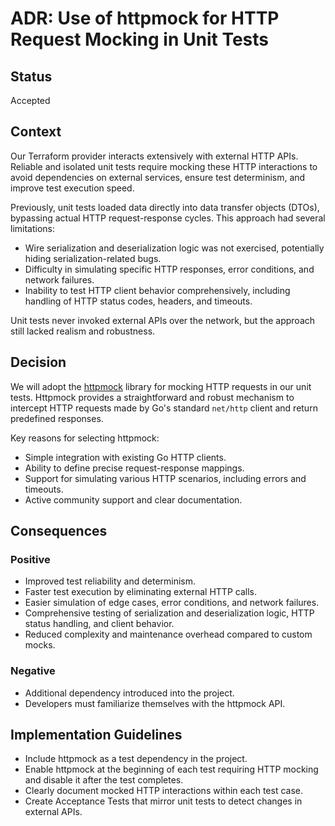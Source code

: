 # ADR: Use of httpmock for HTTP Request Mocking in Unit Tests

## Status

Accepted

## Context

Our Terraform provider interacts extensively with external HTTP APIs. Reliable and isolated unit tests require mocking these HTTP interactions to avoid dependencies on external services, ensure test determinism, and improve test execution speed.

Previously, unit tests loaded data directly into data transfer objects (DTOs), bypassing actual HTTP request-response cycles. This approach had several limitations:

- Wire serialization and deserialization logic was not exercised, potentially hiding serialization-related bugs.
- Difficulty in simulating specific HTTP responses, error conditions, and network failures.
- Inability to test HTTP client behavior comprehensively, including handling of HTTP status codes, headers, and timeouts.

Unit tests never invoked external APIs over the network, but the approach still lacked realism and robustness.

## Decision

We will adopt the [httpmock](https://pkg.go.dev/github.com/jarcoal/httpmock) library for mocking HTTP requests in our unit tests. Httpmock provides a straightforward and robust mechanism to intercept HTTP requests made by Go's standard `net/http` client and return predefined responses.

Key reasons for selecting httpmock:

- Simple integration with existing Go HTTP clients.
- Ability to define precise request-response mappings.
- Support for simulating various HTTP scenarios, including errors and timeouts.
- Active community support and clear documentation.

## Consequences

### Positive

- Improved test reliability and determinism.
- Faster test execution by eliminating external HTTP calls.
- Easier simulation of edge cases, error conditions, and network failures.
- Comprehensive testing of serialization and deserialization logic, HTTP status handling, and client behavior.
- Reduced complexity and maintenance overhead compared to custom mocks.

### Negative

- Additional dependency introduced into the project.
- Developers must familiarize themselves with the httpmock API.

## Implementation Guidelines

- Include httpmock as a test dependency in the project.
- Enable httpmock at the beginning of each test requiring HTTP mocking and disable it after the test completes.
- Clearly document mocked HTTP interactions within each test case.
- Create Acceptance Tests that mirror unit tests to detect changes in external APIs.
